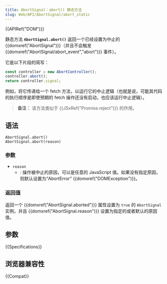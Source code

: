 ```yaml
---
title: AbortSignal：abort() 静态方法
slug: Web/API/AbortSignal/abort_static
---
```


{{APIRef("DOM")}}

静态方法 **`AbortSignal.abort()`** 返回一个已经设置为中止的 {{domxref("AbortSignal")}}（并且不会触发 {{domxref("AbortSignal/abort_event","abort")}} 事件）。

它是以下片段的简写：

```js
const controller = new AbortController();
controller.abort();
return controller.signal;
```

例如，将它传递给一个 fetch 方法，以运行它的中止逻辑（也就是说，可能其代码的执行顺序是即使预期的 fetch 操作还没有启动，也应该运行中止逻辑）。

> **备注：** 该方法类似于 {{JSxRef("Promise.reject")}} 的作用。

## 语法

```js-nolint
AbortSignal.abort()
AbortSignal.abort(reason)
```

### 参数

- `reason`
  - : 操作被中止的原因，可以是任意的 JavaScript 值。如果没有指定原因，则默认设置为“AbortError” {{domxref("DOMException")}}。

### 返回值

返回一个 {{domxref("AbortSignal.aborted")}} 属性设置为 `true` 的 `AbortSignal` 实例，并且 {{domxref("AbortSignal.reason")}} 设置为指定的或者默认的原因值。

## 参数

{{Specifications}}

## 浏览器兼容性

{{Compat}}
